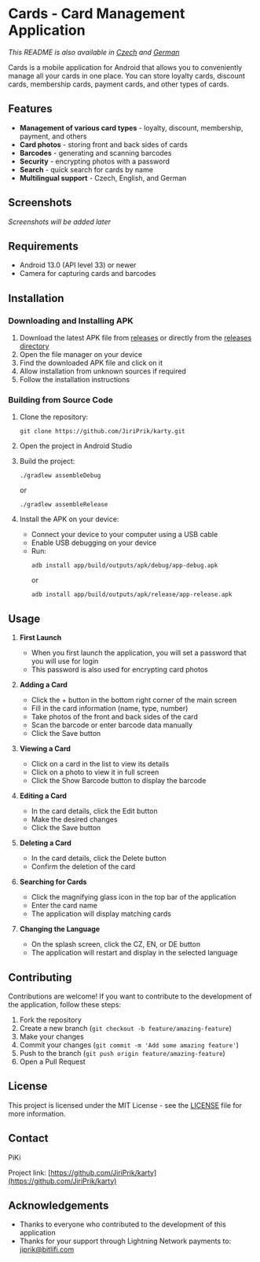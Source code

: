 # Cards - Card Management Application

*This README is also available in [Czech](README_CZ.md) and [German](README_DE.md)*

Cards is a mobile application for Android that allows you to conveniently manage all your cards in one place. You can store loyalty cards, discount cards, membership cards, payment cards, and other types of cards.

<!-- Application logo will be added later -->

## Features

- **Management of various card types** - loyalty, discount, membership, payment, and others
- **Card photos** - storing front and back sides of cards
- **Barcodes** - generating and scanning barcodes
- **Security** - encrypting photos with a password
- **Search** - quick search for cards by name
- **Multilingual support** - Czech, English, and German

## Screenshots

*Screenshots will be added later*

## Requirements

- Android 13.0 (API level 33) or newer
- Camera for capturing cards and barcodes

## Installation

### Downloading and Installing APK

1. Download the latest APK file from [releases](https://github.com/JiriPrik/karty/releases) or directly from the [releases directory](https://github.com/JiriPrik/karty/tree/main/releases)
2. Open the file manager on your device
3. Find the downloaded APK file and click on it
4. Allow installation from unknown sources if required
5. Follow the installation instructions

### Building from Source Code

1. Clone the repository:
   ```
   git clone https://github.com/JiriPrik/karty.git
   ```

2. Open the project in Android Studio

3. Build the project:
   ```
   ./gradlew assembleDebug
   ```
   or
   ```
   ./gradlew assembleRelease
   ```

4. Install the APK on your device:
   - Connect your device to your computer using a USB cable
   - Enable USB debugging on your device
   - Run:
     ```
     adb install app/build/outputs/apk/debug/app-debug.apk
     ```
     or
     ```
     adb install app/build/outputs/apk/release/app-release.apk
     ```

## Usage

1. **First Launch**
   - When you first launch the application, you will set a password that you will use for login
   - This password is also used for encrypting card photos

2. **Adding a Card**
   - Click the + button in the bottom right corner of the main screen
   - Fill in the card information (name, type, number)
   - Take photos of the front and back sides of the card
   - Scan the barcode or enter barcode data manually
   - Click the Save button

3. **Viewing a Card**
   - Click on a card in the list to view its details
   - Click on a photo to view it in full screen
   - Click the Show Barcode button to display the barcode

4. **Editing a Card**
   - In the card details, click the Edit button
   - Make the desired changes
   - Click the Save button

5. **Deleting a Card**
   - In the card details, click the Delete button
   - Confirm the deletion of the card

6. **Searching for Cards**
   - Click the magnifying glass icon in the top bar of the application
   - Enter the card name
   - The application will display matching cards

7. **Changing the Language**
   - On the splash screen, click the CZ, EN, or DE button
   - The application will restart and display in the selected language

## Contributing

Contributions are welcome! If you want to contribute to the development of the application, follow these steps:

1. Fork the repository
2. Create a new branch (`git checkout -b feature/amazing-feature`)
3. Make your changes
4. Commit your changes (`git commit -m 'Add some amazing feature'`)
5. Push to the branch (`git push origin feature/amazing-feature`)
6. Open a Pull Request

## License

This project is licensed under the MIT License - see the [LICENSE](LICENSE) file for more information.

## Contact

PiKi

Project link: [https://github.com/JiriPrik/karty](https://github.com/JiriPrik/karty)

## Acknowledgements

- Thanks to everyone who contributed to the development of this application
- Thanks for your support through Lightning Network payments to: jiprik@bitlifi.com
